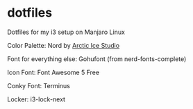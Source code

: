 # dotfiles
Dotfiles for my i3 setup on Manjaro Linux

Color Palette: Nord by [Arctic Ice Studio](https://www.github.com/arctic-ice-studio)

Font for everything else: Gohufont (from nerd-fonts-complete)

Icon Font: Font Awesome 5 Free

Conky Font: Terminus

Locker: i3-lock-next


